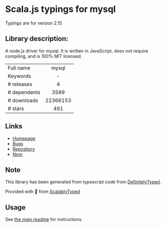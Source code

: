 
# Scala.js typings for mysql

Typings are for version 2.15

## Library description:
A node.js driver for mysql. It is written in JavaScript, does not require compiling, and is 100% MIT licensed.

|                    |                 |
| ------------------ | :-------------: |
| Full name          | mysql |
| Keywords           | - |
| # releases         | 4 |
| # dependents       | 3589 |
| # downloads        | 22366153 |
| # stars            | 491 |

## Links
- [Homepage](https://github.com/mysqljs/mysql#readme)
- [Bugs](https://github.com/mysqljs/mysql/issues)
- [Repository](https://github.com/mysqljs/mysql)
- [Npm](https://www.npmjs.com/package/mysql)
    


## Note
This library has been generated from typescript code from [DefinitelyTyped](https://definitelytyped.org).

Provided with :purple_heart: from [ScalablyTyped](https://github.com/oyvindberg/ScalablyTyped)

## Usage
See [the main readme](../../readme.md) for instructions.


